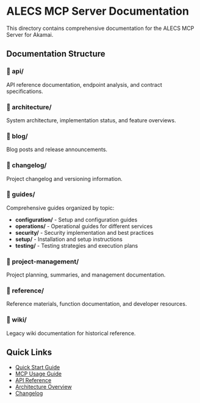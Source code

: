 # ALECS MCP Server Documentation

This directory contains comprehensive documentation for the ALECS MCP Server for Akamai.

## Documentation Structure

### 📁 api/
API reference documentation, endpoint analysis, and contract specifications.

### 📁 architecture/
System architecture, implementation status, and feature overviews.

### 📁 blog/
Blog posts and release announcements.

### 📁 changelog/
Project changelog and versioning information.

### 📁 guides/
Comprehensive guides organized by topic:
- **configuration/** - Setup and configuration guides
- **operations/** - Operational guides for different services
- **security/** - Security implementation and best practices
- **setup/** - Installation and setup instructions
- **testing/** - Testing strategies and execution plans

### 📁 project-management/
Project planning, summaries, and management documentation.

### 📁 reference/
Reference materials, function documentation, and developer resources.

### 📁 wiki/
Legacy wiki documentation for historical reference.

## Quick Links

- [Quick Start Guide](guides/setup/quick-start.md)
- [MCP Usage Guide](guides/setup/MCP_USAGE_GUIDE.md)
- [API Reference](api/API-Reference-Guide.md)
- [Architecture Overview](architecture/multi-customer-architecture.md)
- [Changelog](changelog/CHANGELOG.md)
